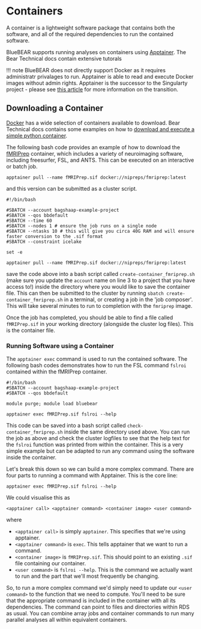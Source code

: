 # Containers

A container is a lightweight software package that contains both the software, and all of the required dependencies to run the contained software.

BlueBEAR supports running analyses on containers using [Apptainer](https://docs.bear.bham.ac.uk/bluebear/software/container/). The Bear Technical docs contain extensive tutorals

!!! note
    BlueBEAR does not directly support Docker as it requires administratr privalages to run. Apptainer is able to read and execute Docker images without admin rights. Apptainer is the successor to the Singularty project - please see [this article](https://apptainer.org/news/community-announcement-20211130/) for more information on the transition.

## Downloading a Container

[Docker](https://hub.docker.com/) has a wide selection of containers available to download. Bear Technical docs contains some examples on how to [download and execute a simple python container](https://docs.bear.bham.ac.uk/bluebear/software/container/#pull-and-run).

The following bash code provides an example of how to download the [fMRIPrep](https://hub.docker.com/r/nipreps/fmriprep) container, which includes a variety of neuroimaging software, including freesurfer, FSL, and ANTS. This can be executed on an interactive or batch job.

```shell
apptainer pull --name fMRIPrep.sif docker://nipreps/fmriprep:latest
```

and this version can be submitted as a cluster script.

```slurm
#!/bin/bash

#SBATCH --account bagshaap-example-project
#SBATCH --qos bbdefault
#SBATCH --time 60
#SBATCH --nodes 1 # ensure the job runs on a single node
#SBATCH --ntasks 10 # this will give you circa 40G RAM and will ensure faster conversion to the .sif format
#SBATCH --constraint icelake

set -e

apptainer pull --name fMRIPrep.sif docker://nipreps/fmriprep:latest
```

save the code above into a bash script called `create-container_fmriprep.sh` (make sure you update the `account` name on line 3 to a project that you have access to!) inside the directory where you would like to save the container file. This can then be submitted to the cluster by running `sbatch create-container_fmriprep.sh` in a terminal, or creating a job in the 'job composer'. This will take several minutes to run to completion with the `fmriprep` image.

Once the job has completed, you should be able to find a file called `fMRIPrep.sif` in your working directory (alongside the cluster log files). This is the container file.

### Running Software using a Container

The `apptainer exec` command is used to run the contained software. The following bash codes demonstrates how to run the FSL command `fslroi` contained within the fMRIPrep container.

```slurm
#!/bin/bash
#SBATCH --account bagshaap-example-project
#SBATCH --qos bbdefault

module purge; module load bluebear

apptainer exec fMRIPrep.sif fslroi --help
```

This code can be saved into a bash script called `check-container_fmriprep.sh` inside the same directory used above. You can run the job as above and check the cluster logfiles to see that the help text for the `fslroi` function was printed from within the container. This is a very simple example but can be adapted to run any command using the software inside the container.

Let's break this down so we can build a more complex command. There are four parts to running a command with Apptainer. This is the core line:

```shell
apptainer exec fMRIPrep.sif fslroi --help
```

We could visualise this as

```shell
<apptainer call> <apptainer command> <container image> <user command>
```

where

- `<apptainer call>` is simply `apptainer`. This specifies that we're using apptainer.
- `<apptainer command>` is `exec`. This tells apptainer that we want to run a command.
- `<container image>` is `fMRIPrep.sif`. This should point to an existing `.sif` file containing our container.
- `<user command>` is `fslroi --help`. This is the command we actually want to run and the part that we'll most frequently be changing.

So, to run a more complex command we'd simply need to update our `<user command>` to the function that we need to compute. You'll need to be sure that the appropriate command is included in the container with all its dependencies. The command can point to files and directories within RDS as usual. You can combine array jobs and container commands to run many parallel analyses all within equivalent containers.
